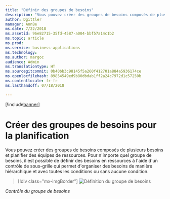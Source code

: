 ```yaml
---
title: "Définir des groupes de besoins"
description: "Vous pouvez créer des groupes de besoins composés de plusieurs besoins et planifier des équipes de ressources."
author: Dgittler
manager: AnnBe
ms.date: 7/22/2018
ms.assetid: 96e82715-35fd-4587-a004-bbf57a14c1b2
ms.topic: article
ms.prod: 
ms.service: business-applications
ms.technology: 
ms.author: margoc
audience: Admin
ms.translationtype: HT
ms.sourcegitcommit: 0b40bb3c98145f5a260f412701a884a5936174ce
ms.openlocfilehash: 89854549ed9b80dbdab1ff2a24c7972d1c57250b
ms.contentlocale: fr-fr
ms.lasthandoff: 07/18/2018

---
```


[!include[banner](../../../../includes/banner.md)]


#  <a name="create-groups-of-requirements-for-scheduling"></a>Créer des groupes de besoins pour la planification

Vous pouvez créer des groupes de besoins composés de plusieurs besoins et planifier des équipes de ressources. Pour n'importe quel groupe de besoins, il est possible de définir des besoins en ressources à l'aide d'un contrôle de sous-grille qui permet d'organiser des besoins de manière hiérarchique et avec toutes les conditions ou sans aucune condition.

> [!div class="mx-imgBorder"]
> ![](media/Requirement-Group.png "Définition du groupe de besoins")
<!-- picture -->

*Contrôle du groupe de besoins*

